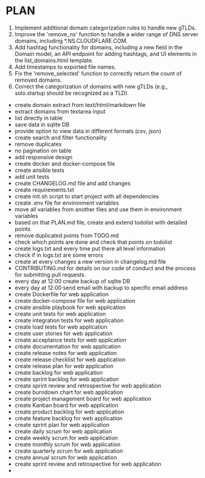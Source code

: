# PLAN



1. Implement additional domain categorization rules to handle new gTLDs.
2. Improve the 'remove_ns' function to handle a wider range of DNS server domains, including *.NS.CLOUDFLARE.COM.
3. Add hashtag functionality for domains, including a new field in the Domain model, an API endpoint for adding hashtags, and UI elements in the list_domains.html template.
4. Add timestamps to exported file names.
5. Fix the 'remove_selected' function to correctly return the count of removed domains.
6. Correct the categorization of domains with new gTLDs (e.g., solo.startup should be recognized as a TLD).



+ create domain extract from text/html/markdown file
+ extract domains from textarea input
+ list directly in table
+ save data in sqlite DB
+ provide option to view data in different formats (csv, json)
+ create search and filter functionality
+ remove duplicates
+ no pagination on table
+ add responsive design
+ create docker and docker-compose file
+ create ansible tests
+ add unit tests
+ create CHANGELOG.md file and add changes
+ create requirements.txt
+ create init.sh script to start project with all dependencies 
+ create .env file for environment variables
+ move all variables from another files and use them in environment variables
+ based on that PLAN.md file, create and extend todolist with detailed points 
+ remove duplicated points from TODO.md
+ check which points are done and check that points on todolist
+ create logs.txt and every time put there all level information
+ check if in logs.txt are some errors
+ create at every changes a new version in changelog.md file
+ CONTRIBUTING.md for details on our code of conduct and the process for submitting pull requests.
+ every day at 12:00 create backup of sqlite DB
+ every day at 12:00 send email with backup to specific email address
+ create Dockerfile for web application
+ create docker-compose file for web application
+ create ansible playbook for web application
+ create unit tests for web application
+ create integration tests for web application
+ create load tests for web application
+ create user stories for web application
+ create acceptance tests for web application
+ create documentation for web application
+ create release notes for web application
+ create release checklist for web application
+ create release plan for web application
+ create backlog for web application
+ create sprint backlog for web application
+ create sprint review and retrospective for web application
+ create burndown chart for web application
+ create project management board for web application
+ create Kanban board for web application
+ create product backlog for web application
+ create feature backlog for web application
+ create sprint plan for web application
+ create daily scrum for web application
+ create weekly scrum for web application
+ create monthly scrum for web application
+ create quarterly scrum for web application
+ create annual scrum for web application
+ create sprint review and retrospective for web application
+ 